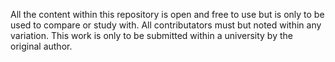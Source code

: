 
All the content within this repository is open and free to use but is only to be used to compare or study with. All contributators must but noted within any variation. This work is only to be submitted within a university by the original author. 
